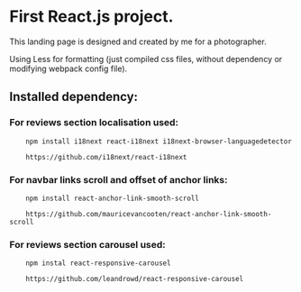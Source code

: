 # First React.js project.

This landing page is designed and created by me for a photographer.

Using Less for formatting (just compiled css files, without dependency or modifying webpack config file).

## Installed dependency: 

### For reviews section localisation used:

        npm install i18next react-i18next i18next-browser-languagedetector

        https://github.com/i18next/react-i18next

### For navbar links scroll and offset of anchor links:

        npm install react-anchor-link-smooth-scroll

        https://github.com/mauricevancooten/react-anchor-link-smooth-scroll

### For reviews section carousel used:

        npm instal react-responsive-carousel

        https://github.com/leandrowd/react-responsive-carousel

